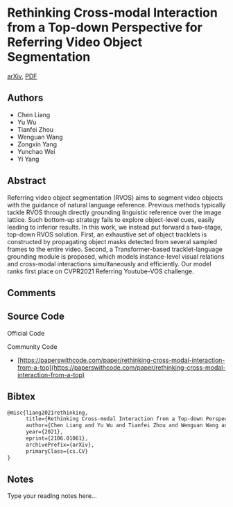 
# Rethinking Cross-modal Interaction from a Top-down Perspective for Referring Video Object Segmentation

[arXiv](https://arxiv.org/abs/2106.01061), [PDF](https://arxiv.org/pdf/2106.01061.pdf)

## Authors

- Chen Liang
- Yu Wu
- Tianfei Zhou
- Wenguan Wang
- Zongxin Yang
- Yunchao Wei
- Yi Yang

## Abstract

Referring video object segmentation (RVOS) aims to segment video objects with the guidance of natural language reference. Previous methods typically tackle RVOS through directly grounding linguistic reference over the image lattice. Such bottom-up strategy fails to explore object-level cues, easily leading to inferior results. In this work, we instead put forward a two-stage, top-down RVOS solution. First, an exhaustive set of object tracklets is constructed by propagating object masks detected from several sampled frames to the entire video. Second, a Transformer-based tracklet-language grounding module is proposed, which models instance-level visual relations and cross-modal interactions simultaneously and efficiently. Our model ranks first place on CVPR2021 Referring Youtube-VOS challenge.

## Comments



## Source Code

Official Code



Community Code

- [https://paperswithcode.com/paper/rethinking-cross-modal-interaction-from-a-top](https://paperswithcode.com/paper/rethinking-cross-modal-interaction-from-a-top)

## Bibtex

```tex
@misc{liang2021rethinking,
      title={Rethinking Cross-modal Interaction from a Top-down Perspective for Referring Video Object Segmentation}, 
      author={Chen Liang and Yu Wu and Tianfei Zhou and Wenguan Wang and Zongxin Yang and Yunchao Wei and Yi Yang},
      year={2021},
      eprint={2106.01061},
      archivePrefix={arXiv},
      primaryClass={cs.CV}
}
```

## Notes

Type your reading notes here...


